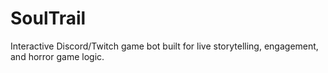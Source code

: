 # SoulTrail
Interactive Discord/Twitch game bot built for live storytelling, engagement, and horror game logic.
